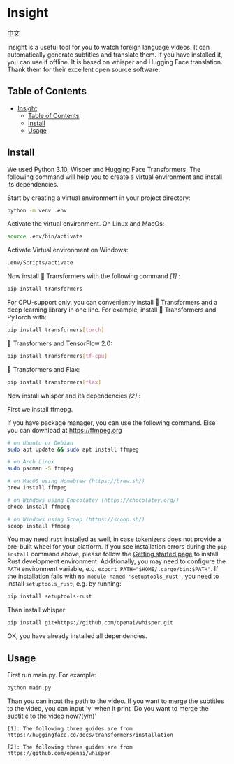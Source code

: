 # Insight

[中文](README.zh-CN.md)

Insight is a useful tool for you to watch foreign language videos. It can automatically generate subtitles and translate them. If you have installed it, you can use if offline. It is based on whisper and Hugging Face translation. Thank them for their excellent open source software.

## Table of Contents

- [Insight](#insight)
  - [Table of Contents](#table-of-contents)
  - [Install](#install)
  - [Usage](#usage)

## Install

We used Python 3.10, Wisper and Hugging Face Transformers. The following command will help you to create a virtual environment and install its dependencies.

Start by creating a virtual environment in your project directory:

```bash
python -m venv .env
```

Activate the virtual environment. On Linux and MacOs:

```bash
source .env/bin/activate
```

Activate Virtual environment on Windows:

```bash
.env/Scripts/activate
```

Now install 🤗 Transformers with the following command *[1]* :

```bash
pip install transformers
```

For CPU-support only, you can conveniently install 🤗 Transformers and a deep learning library in one line. For example, install 🤗 Transformers and PyTorch with:

```bash
pip install transformers[torch]
```

🤗 Transformers and TensorFlow 2.0:

```bash
pip install transformers[tf-cpu]
```

🤗 Transformers and Flax:

```bash
pip install transformers[flax]
```

Now install whisper and its dependencies *[2]* :

First we install ffmepg.

If you have package manager, you can use the following command. Else you can download at <https://ffmpeg.org>

```bash
# on Ubuntu or Debian
sudo apt update && sudo apt install ffmpeg

# on Arch Linux
sudo pacman -S ffmpeg

# on MacOS using Homebrew (https://brew.sh/)
brew install ffmpeg

# on Windows using Chocolatey (https://chocolatey.org/)
choco install ffmpeg

# on Windows using Scoop (https://scoop.sh/)
scoop install ffmpeg
```

You may need [`rust`](http://rust-lang.org) installed as well, in case [tokenizers](https://pypi.org/project/tokenizers/) does not provide a pre-built wheel for your platform. If you see installation errors during the `pip install` command above, please follow the [Getting started page](https://www.rust-lang.org/learn/get-started) to install Rust development environment. Additionally, you may need to configure the `PATH` environment variable, e.g. `export PATH="$HOME/.cargo/bin:$PATH"`. If the installation fails with `No module named 'setuptools_rust'`, you need to install `setuptools_rust`, e.g. by running:

```bash
pip install setuptools-rust
```

Than install whisper:

```bash
pip install git+https://github.com/openai/whisper.git
```

OK, you have already installed all dependencies.

## Usage

First run main.py. For example:

```bash
python main.py 
```

Than you can input the path to the video. If you want to merge the subtitles to the video, you can input 'y' when it print 'Do you want to merge the subtitle to the video now?(y/n)'

`[1]: The following three guides are from https://huggingface.co/docs/transformers/installation`

`[2]: The following three guides are from https://github.com/openai/whisper`
